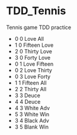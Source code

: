 # TDD_Tennis
Tennis game TDD practice
- 0 0 Love All
- 1 0 Fifteen Love
- 2 0 Thirty Love
- 3 0 Forty Love
- 0 1 Love Fifteen
- 0 2 Love Thirty
- 0 3 Love Forty
- 1 1 Fifteen All
- 2 2 Thirty All
- 3 3 Deuce
- 4 4 Deuce
- 4 3 White Adv
- 5 3 White Win
- 3 4 Black Adv
- 3 5 Blank Win

